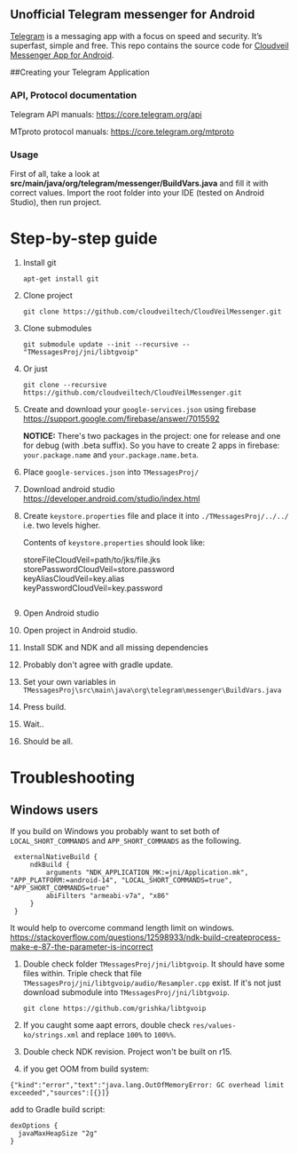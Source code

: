 ## Unofficial Telegram messenger for Android

[Telegram](https://telegram.org) is a messaging app with a focus on speed and security. It’s superfast, simple and free.
This repo contains the source code for [Cloudveil Messenger App for Android](https://play.google.com/store/apps/details?id=org.cloudveil.messenger).

##Creating your Telegram Application

### API, Protocol documentation

Telegram API manuals: https://core.telegram.org/api

MTproto protocol manuals: https://core.telegram.org/mtproto

### Usage

First of all, take a look at **src/main/java/org/telegram/messenger/BuildVars.java** and fill it with correct values.
Import the root folder into your IDE (tested on Android Studio), then run project.

# Step-by-step guide

1. Install git
    ```
    apt-get install git
    ```
1. Clone project 
    ```
    git clone https://github.com/cloudveiltech/CloudVeilMessenger.git
    ```
1. Clone submodules
    ```
    git submodule update --init --recursive -- "TMessagesProj/jni/libtgvoip"
    ```
1. Or just 
    ```
    git clone --recursive https://github.com/cloudveiltech/CloudVeilMessenger.git
   ```
1. Create and download your `google-services.json` using firebase
    https://support.google.com/firebase/answer/7015592

    **NOTICE:** There's two packages in the project: one for release and one for debug (with .beta suffix). 
    So you have to create 2 apps in firebase: `your.package.name` and `your.package.name.beta`.
1. Place `google-services.json` into `TMessagesProj/`
1. Download android studio
https://developer.android.com/studio/index.html 
1. Create `keystore.properties` file and place it into `./TMessagesProj/../../` i.e. two levels higher.

    Contents of `keystore.properties` should look like:
    
    storeFileCloudVeil=path/to/jks/file.jks  
    storePasswordCloudVeil=store.password  
    keyAliasCloudVeil=key.alias  
    keyPasswordCloudVeil=key.password  
    ```
1. Open Android studio
1. Open project in Android studio.
1. Install SDK and NDK and all missing dependencies 
1. Probably don't agree with gradle update.
1. Set your own variables in ` TMessagesProj\src\main\java\org\telegram\messenger\BuildVars.java`
1. Press build.
1. Wait..
1. Should be all.

# Troubleshooting
## Windows users
If you build on Windows you probably want to set both of `LOCAL_SHORT_COMMANDS` and `APP_SHORT_COMMANDS` as the following.

   ```
    externalNativeBuild {     
        ndkBuild {
            arguments "NDK_APPLICATION_MK:=jni/Application.mk", "APP_PLATFORM:=android-14", "LOCAL_SHORT_COMMANDS=true", "APP_SHORT_COMMANDS=true"
            abiFilters "armeabi-v7a", "x86"
        }
    }
   ```
    	
It would help to overcome command length limit on windows.
https://stackoverflow.com/questions/12598933/ndk-build-createprocess-make-e-87-the-parameter-is-incorrect

1. Double check folder `TMessagesProj/jni/libtgvoip`. 
    It should have some files within. Triple check that file `TMessagesProj/jni/libtgvoip/audio/Resampler.cpp` exist. 
    If it's not just download submodule into `TMessagesProj/jni/libtgvoip`.
   
     ```
     git clone https://github.com/grishka/libtgvoip
     ```
     

1. If you caught some aapt errors, double check `res/values-ko/strings.xml` and replace `100%` to `100%%`.
1. Double check NDK revision. Project won't be built on r15. 
1. if you get  OOM from build system:

```
{"kind":"error","text":"java.lang.OutOfMemoryError: GC overhead limit exceeded","sources":[{}]}
```

add to Gradle build script:
```
dexOptions {
  javaMaxHeapSize "2g"
}
```

